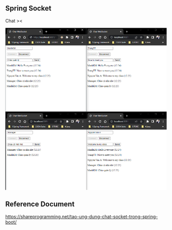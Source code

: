 ## Spring Socket

Chat ><

![img.png](img.png)

## Reference Document
https://shareprogramming.net/tao-ung-dung-chat-socket-trong-spring-boot/

